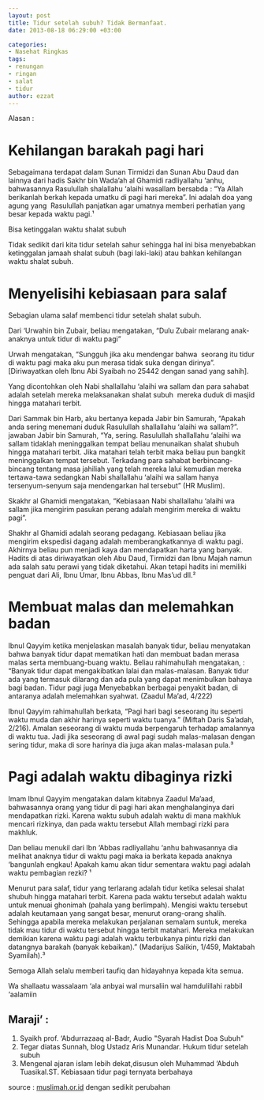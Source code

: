 ```yaml
---
layout: post
title: Tidur setelah subuh? Tidak Bermanfaat.
date: 2013-08-18 06:29:00 +03:00

categories:
- Nasehat Ringkas
tags:
- renungan
- ringan
- salat
- tidur
author: ezzat
---
```


Alasan :

# Kehilangan barakah pagi hari

Sebagaimana terdapat dalam Sunan Tirmidzi dan Sunan Abu Daud dan lainnya dari hadis Sakhr bin Wada’ah al Ghamidi radliyallahu ‘anhu, bahwasannya Rasulullah shalallahu ‘alaihi wasallam bersabda : “Ya Allah berikanlah berkah kepada umatku di pagi hari mereka”. Ini adalah doa yang agung yang  Rasulullah panjatkan agar umatnya memberi perhatian yang besar kepada waktu pagi.¹

Bisa ketinggalan waktu shalat subuh

Tidak sedikit dari kita tidur setelah sahur sehingga hal ini bisa menyebabkan ketinggalan jamaah shalat subuh (bagi laki-laki) atau bahkan kehilangan waktu shalat subuh.

# Menyelisihi kebiasaan para salaf

Sebagian ulama salaf membenci tidur setelah shalat subuh.

Dari ‘Urwahin bin Zubair, beliau mengatakan, “Dulu Zubair melarang anak-anaknya untuk tidur di waktu pagi”

Urwah mengatakan, “Sungguh jika aku mendengar bahwa  seorang itu tidur di waktu pagi maka aku pun merasa tidak suka dengan dirinya”. [Diriwayatkan oleh Ibnu Abi Syaibah no 25442 dengan sanad yang sahih].

Yang dicontohkan oleh Nabi shallallahu ‘alaihi wa sallam dan para sahabat adalah setelah mereka melaksanakan shalat subuh  mereka duduk di masjid hingga matahari terbit.

Dari Sammak bin Harb, aku bertanya kepada Jabir bin Samurah, “Apakah anda sering menemani duduk Rasulullah shallallahu ‘alaihi wa sallam?”. jawaban Jabir bin Samurah, “Ya, sering. Rasulullah shallallahu ‘alaihi wa sallam tidaklah meninggalkan tempat beliau menunaikan shalat shubuh hingga matahari terbit. Jika matahari telah terbit maka beliau pun bangkit meninggalkan tempat tersebut. Terkadang para sahabat berbincang-bincang tentang masa jahiliah yang telah mereka lalui kemudian mereka tertawa-tawa sedangkan Nabi shallallahu ‘alaihi wa sallam hanya tersenyum-senyum saja mendengarkan hal tersebut” (HR Muslim).

Skakhr al Ghamidi mengatakan, “Kebiasaan Nabi shallallahu ‘alaihi wa sallam jika mengirim pasukan perang adalah mengirim mereka di waktu pagi”.

Shakhr al Ghamidi adalah seorang pedagang. Kebiasaan beliau jika mengirim ekspedisi dagang adalah memberangkatkannya di waktu pagi. Akhirnya beliau pun menjadi kaya dan mendapatkan harta yang banyak. Hadits di atas diriwayatkan oleh Abu Daud, Tirmidzi dan Ibnu Majah namun ada salah satu perawi yang tidak diketahui. Akan tetapi hadits ini memiliki penguat dari Ali, Ibnu Umar, Ibnu Abbas, Ibnu Mas’ud dll.²

# Membuat malas dan melemahkan badan

Ibnul Qayyim ketika menjelaskan masalah banyak tidur, beliau menyatakan bahwa banyak tidur dapat mematikan hati dan membuat badan merasa malas serta membuang-buang waktu. Beliau rahimahullah mengatakan, : “Banyak tidur dapat mengakibatkan lalai dan malas-malasan. Banyak tidur ada yang termasuk dilarang dan ada pula yang dapat menimbulkan bahaya bagi badan. Tidur pagi juga Menyebabkan berbagai penyakit badan, di antaranya adalah melemahkan syahwat. (Zaadul Ma’ad, 4/222)

Ibnul Qayyim rahimahullah berkata, “Pagi hari bagi seseorang itu seperti waktu muda dan akhir harinya seperti waktu tuanya.” (Miftah Daris Sa’adah, 2/216). Amalan seseorang di waktu muda berpengaruh terhadap amalannya di waktu tua. Jadi jika seseorang di awal pagi sudah malas-malasan dengan sering tidur, maka di sore harinya dia juga akan malas-malasan pula.³

# Pagi adalah waktu dibaginya rizki

Imam Ibnul Qayyim mengatakan dalam kitabnya Zaadul Ma’aad, bahwasannya orang yang tidur di pagi hari akan menghalanginya dari mendapatkan rizki. Karena waktu subuh adalah waktu di mana makhluk mencari rizkinya, dan pada waktu tersebut Allah membagi rizki para makhluk.

Dan beliau menukil dari Ibn ‘Abbas radliyallahu ‘anhu bahwasannya dia melihat anaknya tidur di waktu pagi maka ia berkata kepada anaknya ‘bangunlah engkau! Apakah kamu akan tidur sementara waktu pagi adalah waktu pembagian rezki? ¹

Menurut para salaf, tidur yang terlarang adalah tidur ketika selesai shalat shubuh hingga matahari terbit. Karena pada waktu tersebut adalah waktu untuk menuai ghonimah (pahala yang berlimpah). Mengisi waktu tersebut adalah keutamaan yang sangat besar, menurut orang-orang shalih. Sehingga apabila mereka melakukan perjalanan semalam suntuk, mereka tidak mau tidur di waktu tersebut hingga terbit matahari. Mereka melakukan demikian karena waktu pagi adalah waktu terbukanya pintu rizki dan datangnya barakah (banyak kebaikan).” (Madarijus Salikin, 1/459, Maktabah Syamilah).³

Semoga Allah selalu memberi taufiq dan hidayahnya kepada kita semua.

Wa shallaatu wassalaam ‘ala anbyai wal mursaliin wal hamdulillahi rabbil ‘aalamiin

## Maraji’ :

1. Syaikh prof. ‘Abdurrazaaq al-Badr, Audio "Syarah Hadist Doa Subuh"
2. Tegar diatas Sunnah, blog Ustadz Aris Munandar. Hukum tidur setelah subuh
3. Mengenal ajaran islam lebih dekat,disusun oleh Muhammad ‘Abduh Tuasikal.ST. Kebiasaan tidur pagi ternyata berbahaya

source : [muslimah.or.id](muslimah.or.id) dengan sedikit perubahan
